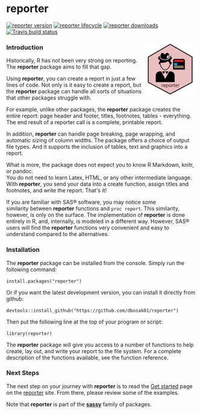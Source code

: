 # reporter 

<!-- badges: start -->

[![reporter version](https://www.r-pkg.org/badges/version/reporter)](https://cran.r-project.org/package=reporter)
[![reporter lifecycle](https://img.shields.io/badge/lifecycle-maturing-blue.svg)](https://cran.r-project.org/package=reporter)
[![reporter downloads](https://cranlogs.r-pkg.org/badges/grand-total/reporter)](https://cran.r-project.org/package=reporter)
[![Travis build status](https://travis-ci.com/dbosak01/reporter.svg?branch=master)](https://travis-ci.com/dbosak01/reporter)
<!-- badges: end -->

### Introduction <img src="man/images/reporter4.png" align="right" height="138"/>

Historically, R has not been very strong on reporting.  The **reporter**
package aims to fill that gap.  

Using **reporter**, you can create a report in just a few lines of code. 
Not only is it easy to create a report, but the **reporter** package can handle 
all sorts of situations that other packages struggle with.

For example, unlike other packages, the **reporter** package creates the entire
report: page header and footer, titles, footnotes, tables - everything.
The end result of a reporter call is a complete, printable report. 

In addition, **reporter** can handle page breaking, page wrapping, and 
automatic sizing of column widths.  The package
offers a choice of output file types.  And it supports the inclusion of 
tables, text and graphics into a report.

What is more, the package does not expect you to know R Markdown, knitr, or pandoc.  
You do not need to learn Latex, HTML, or any other intermediate language.
With **reporter**, you send your data into a create function, assign 
titles and footnotes, and write the report.  That's it!

If you are familiar with SAS® software, you may notice some  
similarity between **reporter** functions and `proc report`.  This similarity,
however, is only on the surface.  The implementation of **reporter** is
done entirely in R, and, internally, is modeled in a different way. 
However, SAS® users will find the **reporter** 
functions very convenient and easy to understand compared to the
alternatives.

### Installation

The **reporter** package can be installed from the console.  Simply run 
the following command: 

    install.packages("reporter")
    
Or if you want the latest development version, you can install it directly
from github:

    devtools::install_github("https://github.com/dbosak01/reporter")


Then put the following line at the top of your program or script:

    library(reporter)

The **reporter** package will give you access to a number of functions
to help create, lay out, and write your report to the file system.  For a 
complete description of the functions available, see the function reference.

### Next Steps

The next step on your journey with **reporter** is to read the
[Get started](http://reporter.r-sassy.org/articles/reporter.html) page
on the [reporter](http://reporter.r-sassy.org) site.  From there, please
review some of the examples.  

Note that **reporter** is part of the **[sassy](http://sassy.r-sassy.org)**
family of packages.  
